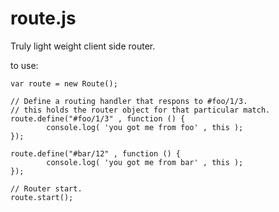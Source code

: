 route.js
========

Truly light weight client side router.

to use:

    var route = new Route();

    // Define a routing handler that respons to #foo/1/3.
    // this holds the router object for that particular match.
    route.define("#foo/1/3" , function () {
            console.log( 'you got me from foo' , this );
    });
    
    route.define("#bar/12" , function () {
            console.log( 'you got me from bar' , this );
    });
    
    // Router start.
    route.start();
